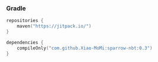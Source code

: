 ### Gradle
```kotlin
repositories {
    maven("https://jitpack.io/")
}
```
```kotlin
dependencies {
    compileOnly("com.github.Xiao-MoMi:sparrow-nbt:0.3")
}
```